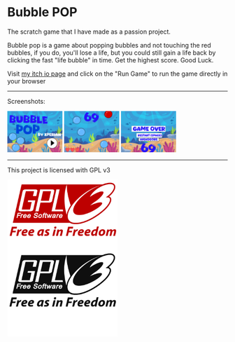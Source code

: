 # Bubble POP
The scratch game that I have made as a passion project.

Bubble pop is a game about popping bubbles and not touching the red bubbles, if you do, you'll lose a life, 
but you could still gain a life back by clicking the fast "life bubble" in time. Get the highest score. Good Luck.

Visit <a href="https://xperian.itch.io/bubble-pop">my itch io page</a> and click on the "Run Game" to run the game directly in your browser

<hr>

Screenshots:

<img src="./Screenshots/Bubble Pop Screenshot-1.png" width ="25%" height ="25%">
<img src="./Screenshots/Bubble Pop Screenshot-2.png" width ="25%" height ="25%">
<img src="./Screenshots/Bubble Pop Screenshot-3.png" width ="25%" height ="25%">

<hr>

This project is licensed with GPL v3

<img src="./repo-assets/gpl-v3-logo.svg" width="50%" height="50%">
